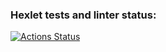 ### Hexlet tests and linter status:
[![Actions Status](https://github.com/eleron96/python-project-50/workflows/hexlet-check/badge.svg)](https://github.com/eleron96/python-project-50/actions)